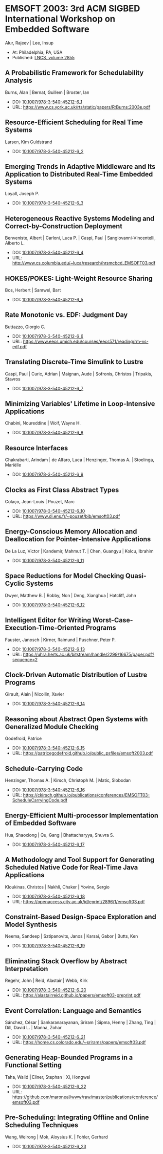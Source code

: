 # EMSOFT 2003: 3rd ACM SIGBED International Workshop on Embedded Software
Alur, Rajeev | Lee, Insup
* At: Philadelphia, PA, USA
* Published: [LNCS, volume 2855](https://link.springer.com/book/10.1007/b13983)

## A Probabilistic Framework for Schedulability Analysis
Burns, Alan | Bernat, Guillem | Broster, Ian
* DOI: [10.1007/978-3-540-45212-6_1](https://doi.org/10.1007/978-3-540-45212-6_1)
* URL: <https://www.cs.york.ac.uk/rts/static/papers/R:Burns:2003e.pdf>

## Resource-Efficient Scheduling for Real Time Systems
Larsen, Kim Guldstrand
* DOI: [10.1007/978-3-540-45212-6_2](https://doi.org/10.1007/978-3-540-45212-6_2)

## Emerging Trends in Adaptive Middleware and Its Application to Distributed Real-Time Embedded Systems
Loyall, Joseph P.
* DOI: [10.1007/978-3-540-45212-6_3](https://doi.org/10.1007/978-3-540-45212-6_3)

## Heterogeneous Reactive Systems Modeling and Correct-by-Construction Deployment
Benveniste, Albert | Carloni, Luca P. | Caspi, Paul | Sangiovanni-Vincentelli, Alberto L.
* DOI: [10.1007/978-3-540-45212-6_4](https://doi.org/10.1007/978-3-540-45212-6_4)
* URL: <http://www.cs.columbia.edu/~luca/research/hrsmcbcd_EMSOFT03.pdf>

## HOKES/POKES: Light-Weight Resource Sharing
Bos, Herbert | Samwel, Bart
* DOI: [10.1007/978-3-540-45212-6_5](https://doi.org/10.1007/978-3-540-45212-6_5)

## Rate Monotonic vs. EDF: Judgment Day
Buttazzo, Giorgio C.
* DOI: [10.1007/978-3-540-45212-6_6](https://doi.org/10.1007/978-3-540-45212-6_6)
* URL: <https://www.eecs.umich.edu/courses/eecs571/reading/rm-vs-edf.pdf>

## Translating Discrete-Time Simulink to Lustre
Caspi, Paul | Curic, Adrian | Maignan, Aude | Sofronis, Christos | Tripakis, Stavros
* DOI: [10.1007/978-3-540-45212-6_7](https://doi.org/10.1007/978-3-540-45212-6_7)

## Minimizing Variables' Lifetime in Loop-Intensive Applications
Chabini, Noureddine | Wolf, Wayne H.
* DOI: [10.1007/978-3-540-45212-6_8](https://doi.org/10.1007/978-3-540-45212-6_8)

## Resource Interfaces
Chakrabarti, Arindam | de Alfaro, Luca | Henzinger, Thomas A. | Stoelinga, Mariëlle
* DOI: [10.1007/978-3-540-45212-6_9](https://doi.org/10.1007/978-3-540-45212-6_9)

## Clocks as First Class Abstract Types
Colaço, Jean-Louis | Pouzet, Marc
* DOI: [10.1007/978-3-540-45212-6_10](https://doi.org/10.1007/978-3-540-45212-6_10)
* URL: <https://www.di.ens.fr/~pouzet/bib/emsoft03.pdf>

## Energy-Conscious Memory Allocation and Deallocation for Pointer-Intensive Applications
De La Luz, Victor | Kandemir, Mahmut T. | Chen, Guangyu | Kolcu, Ibrahim
* DOI: [10.1007/978-3-540-45212-6_11](https://doi.org/10.1007/978-3-540-45212-6_11)

## Space Reductions for Model Checking Quasi-Cyclic Systems
Dwyer, Matthew B. | Robby, Non | Deng, Xianghua | Hatcliff, John
* DOI: [10.1007/978-3-540-45212-6_12](https://doi.org/10.1007/978-3-540-45212-6_12)

## Intelligent Editor for Writing Worst-Case-Execution-Time-Oriented Programs
Fauster, Janosch | Kirner, Raimund | Puschner, Peter P.
* DOI: [10.1007/978-3-540-45212-6_13](https://doi.org/10.1007/978-3-540-45212-6_13)
* URL: <https://uhra.herts.ac.uk/bitstream/handle/2299/16675/paper.pdf?sequence=2>

## Clock-Driven Automatic Distribution of Lustre Programs
Girault, Alain | Nicollin, Xavier
* DOI: [10.1007/978-3-540-45212-6_14](https://doi.org/10.1007/978-3-540-45212-6_14)

## Reasoning about Abstract Open Systems with Generalized Module Checking
Godefroid, Patrice
* DOI: [10.1007/978-3-540-45212-6_15](https://doi.org/10.1007/978-3-540-45212-6_15)
* URL: <https://patricegodefroid.github.io/public_psfiles/emsoft2003.pdf>

## Schedule-Carrying Code
Henzinger, Thomas A. | Kirsch, Christoph M. | Matic, Slobodan
* DOI: [10.1007/978-3-540-45212-6_16](https://doi.org/10.1007/978-3-540-45212-6_16)
* URL: <https://ckirsch.github.io/publications/conferences/EMSOFT03-ScheduleCarryingCode.pdf>

## Energy-Efficient Multi-processor Implementation of Embedded Software
Hua, Shaoxiong | Qu, Gang | Bhattacharyya, Shuvra S.
* DOI: [10.1007/978-3-540-45212-6_17](https://doi.org/10.1007/978-3-540-45212-6_17)

## A Methodology and Tool Support for Generating Scheduled Native Code for Real-Time Java Applications
Kloukinas, Christos | Nakhli, Chaker | Yovine, Sergio
* DOI: [10.1007/978-3-540-45212-6_18](https://doi.org/10.1007/978-3-540-45212-6_18)
* URL: <https://openaccess.city.ac.uk/id/eprint/2896/1/emsoft03.pdf>

## Constraint-Based Design-Space Exploration and Model Synthesis
Neema, Sandeep | Sztipanovits, Janos | Karsai, Gabor | Butts, Ken
* DOI: [10.1007/978-3-540-45212-6_19](https://doi.org/10.1007/978-3-540-45212-6_19)

## Eliminating Stack Overflow by Abstract Interpretation
Regehr, John | Reid, Alastair | Webb, Kirk
* DOI: [10.1007/978-3-540-45212-6_20](https://doi.org/10.1007/978-3-540-45212-6_20)
* URL: <https://alastairreid.github.io/papers/emsoft03-preprint.pdf>

## Event Correlation: Language and Semantics
Sánchez, César | Sankaranarayanan, Sriram | Sipma, Henny | Zhang, Ting | Dill, David L. | Manna, Zohar
* DOI: [10.1007/978-3-540-45212-6_21](https://doi.org/10.1007/978-3-540-45212-6_21)
* URL: <https://home.cs.colorado.edu/~srirams/papers/emsoft03.pdf>

## Generating Heap-Bounded Programs in a Functional Setting
Taha, Walid | Ellner, Stephan | Xi, Hongwei
* DOI: [10.1007/978-3-540-45212-6_22](https://doi.org/10.1007/978-3-540-45212-6_22)
* URL: <https://github.com/maroneal/www/raw/master/publications/conference/emsoft03.pdf>

## Pre-Scheduling: Integrating Offline and Online Scheduling Techniques
Wang, Weirong | Mok, Aloysius K. | Fohler, Gerhard
* DOI: [10.1007/978-3-540-45212-6_23](https://doi.org/10.1007/978-3-540-45212-6_23)

